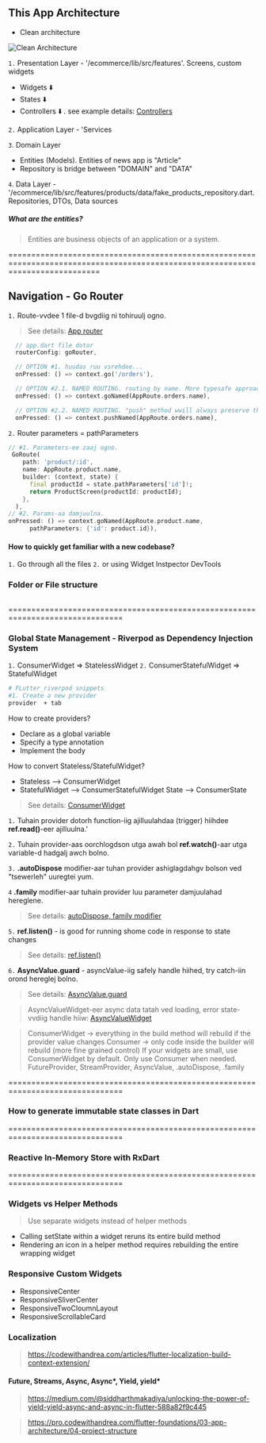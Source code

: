 ## This App Architecture

- Clean architecture

![Clean Architecture](https://codewithandrea.com/articles/flutter-app-architecture-riverpod-introduction/images/flutter-app-architecture.webp)

`1.` Presentation Layer - '/ecommerce/lib/src/features'. Screens, custom widgets

- Widgets ⬇️
- States ⬇️
- Controllers ⬇️ . see example details: [Controllers](/ecommerce//lib/src/features/authentication/presentation/sign_in/email_password_sign_in_controller.dart)

`2.` Application Layer - 'Services

`3`. Domain Layer

- Entities (Models). Entities of news app is "Article"
- Repository is bridge between "DOMAIN" and "DATA"

`4`. Data Layer - '/ecommerce/lib/src/features/products/data/fake_products_repository.dart. Repositories, DTOs, Data sources

##### What are the entities?

> Entities are business objects of an application or a system.

================================================================================================================================

## Navigation - Go Router

`1.` Route-vvdee 1 file-d bvgdiig ni tohiruulj ogno.

> See details: [App router](/ecommerce//lib/src/routing/app_router.dart)

```dart
  // app.dart file dotor
  routerConfig: goRouter,

  // OPTION #1. huudas ruu vsrehdee...
  onPressed: () => context.go('/orders'),

  // OPTION #2.1. NAMED ROUTING. routing by name. More typesafe approach is this. "go" will modify the underlying navigation stack if the new route is not a sub-route of the old one.
  onPressed: () => context.goNamed(AppRoute.orders.name),

  // OPTION #2.2. NAMED ROUTING. "push" method wwill always preserve the current stack and add a new route on top.
  onPressed: () => context.pushNamed(AppRoute.orders.name),
```

`2.` Router parameters = pathParameters

```dart
// #1. Parameters-ee zaaj ogno.
 GoRoute(
    path: 'product/:id',
    name: AppRoute.product.name,
    builder: (context, state) {
      final productId = state.pathParameters['id']!;
      return ProductScreen(productId: productId);
    },
  ),
// #2. Params-aa damjuulna.
onPressed: () => context.goNamed(AppRoute.product.name,
      pathParameters: {'id': product.id}),
```

#### How to quickly get familiar with a new codebase?

`1.` Go through all the files
`2.` or using Widget Instpector DevTools

### Folder or File structure

```bash

```

===============================================================================

### Global State Management - Riverpod as Dependency Injection System

`1.` ConsumerWidget => StatelessWidget
`2.` ConsumerStatefulWidget => StatefulWidget

```bash
# FLutter_riverpod snippets
#1. Create a new provider
provider  + tab
```

How to create providers?

- Declare as a global variable
- Specify a type annotation
- Implement the body

How to convert Stateless/StatefulWidget?

- Stateless --> ConsumerWidget
- StatefulWidget --> ConsumerStatefulWidget
  State --> ConsumerState

> See details: [ConsumerWidget](/ecommerce/lib/src/features/products/presentation/products_list/products_grid.dart)

`1.` Tuhain provider dotorh function-iig ajilluulahdaa (trigger) hiihdee **ref.read()**-eer ajilluulna.'

`2.` Tuhain provider-aas oorchlogdson utga awah bol **ref.watch()**-aar utga variable-d hadgalj awch bolno.

`3.` **.autoDispose** modifier-aar tuhan provider ashiglagdahgv bolson ved "tsewerleh" uuregtei yum.

`4` **.family** modifier-aar tuhain provider luu parameter damjuulahad hereglene.

> See details: [autoDispose, family modifier](/ecommerce/lib/src/features/products/data/fake_products_repository.dart)

`5.` **ref.listen()** - is good for running shome code in response to state changes

> See details: [ref.listen()](/ecommerce/lib/src/features/authentication/presentation/account/account_screen.dart)

`6.` **AsyncValue.guard** - asyncValue-iig safely handle hiihed, try catch-iin orond hereglej bolno.

> See details: [AsyncValue.guard](/ecommerce/lib/src/features/authentication/presentation/account/account_screen_controller.dart)

> AsyncValueWidget-eer async data tatah ved loading, error state-vvdiig handle hiiw: [AsyncValueWidget](/ecommerce/lib/src/common_widgets/async_value_widget.dart)

> ConsumerWidget -> everything in the build method will rebuild if the provider value changes
> Consumer -> only code inside the builder will rebuild (more fine grained control)
> If your widgets are small, use ConsumerWidget by default. Only use Consumer when needed.
> FutureProvider, StreamProvider, AsyncValue, .autoDispose, .family

===============================================================================

### How to generate immutable state classes in Dart

===============================================================================

### Reactive In-Memory Store with RxDart

===============================================================================

### Widgets vs Helper Methods

> Use separate widgets instead of helper methods

- Calling setState within a widget reruns its entire build method
- Rendering an icon in a helper method requires rebuilding the entire wrapping widget

### Responsive Custom Widgets

- ResponsiveCenter
- ResponsiveSliverCenter
- ResponsiveTwoCloumnLayout
- ResponsiveScrollableCard

### Localization

> https://codewithandrea.com/articles/flutter-localization-build-context-extension/

#### Future, Streams, Async, Async*, Yield, yield*

> https://medium.com/@siddharthmakadiya/unlocking-the-power-of-yield-yield-async-and-async-in-flutter-588a82f9c445

> https://pro.codewithandrea.com/flutter-foundations/03-app-architecture/04-project-structure
